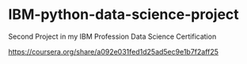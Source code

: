 # IBM-python-data-science-project
Second Project in my IBM Profession Data Science Certification

https://coursera.org/share/a092e031fed1d25ad5ec9e1b7f2aff25
